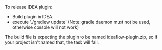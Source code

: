 To release IDEA plugin:
 * Build plugin in IDEA.
 * execute './gradlew update' (Note: gradle daemon must not be used, otherwise console will not work)

The build file is expecting the plugin to be named ideaflow-plugin.zip, so if your project isn't named that, the task will fail.  
